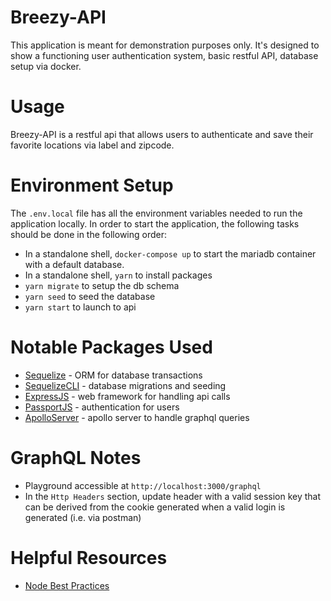 # Breezy-API

This application is meant for demonstration purposes only.  It's designed to show a functioning user authentication system, basic restful API, database setup via docker.

# Usage
Breezy-API is a restful api that allows users to authenticate and save their favorite locations via label and zipcode.

# Environment Setup
The `.env.local` file has all the environment variables needed to run the application locally.  In order to start the application, the following tasks should be done in the following order:

* In a standalone shell, `docker-compose up` to start the mariadb container with a default database.
* In a standalone shell, `yarn` to install packages
* `yarn migrate` to setup the db schema
* `yarn seed` to seed the database
* `yarn start` to launch to api

# Notable Packages Used
* [Sequelize](https://sequelize.org) - ORM for database transactions
* [SequelizeCLI](https://github.com/sequelize/cli) - database migrations and seeding
* [ExpressJS](https://expressjs.com) - web framework for handling api calls
* [PassportJS](http://www.passportjs.org/) - authentication for users
* [ApolloServer](https://www.apollographql.com/docs/apollo-server/) - apollo server to handle graphql queries

# GraphQL Notes
* Playground accessible at `http://localhost:3000/graphql`
* In the `Http Headers` section, update header with a valid session key that can be derived from the cookie generated when a valid login is generated (i.e. via postman)

# Helpful Resources
* [Node Best Practices](https://github.com/goldbergyoni/nodebestpractices)